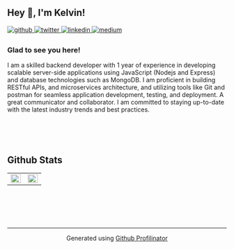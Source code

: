 ## Hey 👋, I'm Kelvin!  
  

<a href="https://github.com/chisom0x" target="_blank">
<img src=https://img.shields.io/badge/github-%2324292e.svg?&style=for-the-badge&logo=github&logoColor=white alt=github style="margin-bottom: 5px;" />
</a>
<a href="https://twitter.com/Dkelz_" target="_blank">
<img src=https://img.shields.io/badge/twitter-%2300acee.svg?&style=for-the-badge&logo=twitter&logoColor=white alt=twitter style="margin-bottom: 5px;" />
</a>
<a href="https://linkedin.com/in/onyenankiekelvin" target="_blank">
<img src=https://img.shields.io/badge/linkedin-%231E77B5.svg?&style=for-the-badge&logo=linkedin&logoColor=white alt=linkedin style="margin-bottom: 5px;" />
</a>
<a href="https://medium.com/onyenankiekelvin" target="_blank">
<img src=https://img.shields.io/badge/medium-%23292929.svg?&style=for-the-badge&logo=medium&logoColor=white alt=medium style="margin-bottom: 5px;" />
</a>  
  



### Glad to see you here!  
I am a skilled backend developer with 1 year of experience in developing scalable server-side applications using JavaScript (Nodejs and Express) and database technologies such as MongoDB. I am proficient in building RESTful APIs, and microservices architecture, and utilizing tools like Git and postman for seamless application development, testing, and deployment. A great communicator and collaborator. I am committed to staying up-to-date with the latest industry trends and best practices.  
  

<br/>  



  

<br/>  




<br/>  


## Github Stats  
<table><tr><td valign="top" width="50%">

<img src="https://github-readme-stats.vercel.app/api?username=chisom0x&show_icons=true&count_private=true&hide_border=true" align="left" style="width: 100%" />

</td><td valign="top" width="50%">

<img src="https://github-readme-stats.vercel.app/api/top-langs/?username=chisom0x&hide_border=true&layout=compact" align="left" style="width: 100%" />

</td></tr></table>  

<br/>  

  

<br/>  

  

<br/>  


<br />

----
<div align="center">Generated using <a href="https://profilinator.rishav.dev/" target="_blank">Github Profilinator</a></div>
